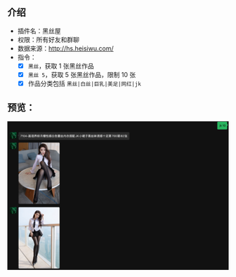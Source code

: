## 介绍

* 插件名：黑丝屋
* 权限：所有好友和群聊
* 数据来源：http://hs.heisiwu.com/
* 指令：
    * [x] `黑丝`，获取 1 张黑丝作品
    * [x] `黑丝 5`，获取 5 张黑丝作品，限制 10 张
    * [x] 作品分类包括 `黑丝|白丝|巨乳|美足|网红|jk`

## 预览：

![img](preview.png)